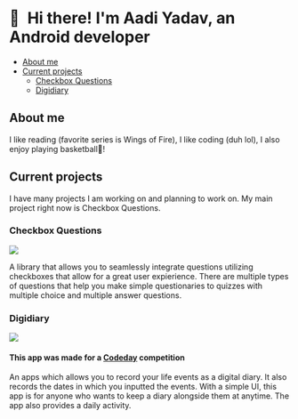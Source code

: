 # 👋 Hi there! I'm Aadi Yadav, an Android developer

<ul>
  <li><a href="#About-me">About me</a></li>
  <li><a href="#Current-projects">Current projects</a>
    <ul>
      <li><a href="#Checkbox-Questions">Checkbox Questions</a></li>
      <li><a href="#Digidiary">Digidiary</a></li>
    </ul>
  </li>
</ul>

## About me
I like reading (favorite series is Wings of Fire), I like coding (duh lol), I also enjoy playing basketball🏀!

## Current projects
I have many projects I am working on and planning to work on. My main project right now is Checkbox Questions.

### Checkbox Questions

[![](https://jitpack.io/v/Cyber-cp/Checkbox-Questions.svg)](https://jitpack.io/#Cyber-cp/Checkbox-Questions)

A library that allows you to seamlessly integrate questions utilizing checkboxes that allow for a great user expierience. There are multiple types of questions that help you make simple questionaries to quizzes with multiple choice and multiple answer questions. 


### Digidiary

[![](https://jitpack.io/v/Cyber-cp/Digidiary.svg)](https://jitpack.io/#Cyber-cp/Digidiary)

#### This app was made for a <a href="https://www.codeday.org/">Codeday</a> competition

An apps which allows you to record your life events as a digital diary. It also records the dates in which you inputted the events. With a simple UI, this app is for anyone who wants to keep a diary alongside them at anytime. The app also provides a daily activity.
